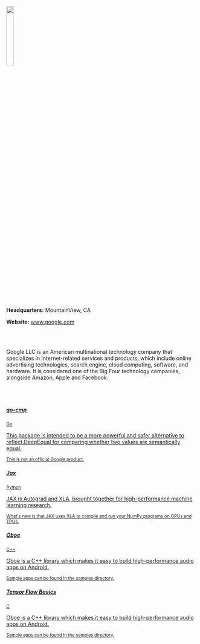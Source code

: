 <img src="https://upload.wikimedia.org/wikipedia/commons/thumb/2/2f/Google_2015_logo.svg/1200px-Google_2015_logo.svg.png" width="20%" />

<br>

<strong>Headquarters:</strong> MountainView, CA<br>

<strong>Website:</strong> <a href="http://google.com" target="_blank">www.google.com</a>

<br><br>

Google LLC is an American multinational technology company that specializes in Internet-related services and products, which include online advertising technologies, search engine, cloud computing, software, and hardware. It is considered one of the Big Four technology companies, alongside Amazon, Apple and Facebook.

<br>

<br>

<!-- List of Projects Start -->

<div class="list-group">
  <a href="Gocmp(Google)" class="list-group-item list-group-item-action">
    <div class="d-flex w-100 justify-content-between">
      <h5 class="mb-1">go-cmp</h5>
      <small>Go</small>
    </div>
    <p class="mb-1">This package is intended to be a more powerful and safer alternative to reflect.DeepEqual for comparing whether two values are semantically equal.</p>
    <small>This is not an official Google product.</small>
  </a>
  <a href="Jax(Google)" class="list-group-item list-group-item-action">
    <div class="d-flex w-100 justify-content-between">
      <h5 class="mb-1">Jax</h5>
      <small class="text-muted">Python</small>
    </div>
    <p class="mb-1">JAX is Autograd and XLA, brought together for high-performance machine learning research.</p>
    <small class="text-muted">What's new is that JAX uses XLA to compile and run your NumPy programs on GPUs and TPUs. </small>
  </a>
  <a href="Oboe(Google)" class="list-group-item list-group-item-action">
    <div class="d-flex w-100 justify-content-between">
      <h5 class="mb-1">Oboe</h5>
      <small class="text-muted">C++</small>
    </div>
    <p class="mb-1">Oboe is a C++ library which makes it easy to build high-performance audio apps on Android.</p>
    <small class="text-muted">Sample apps can be found in the samples directory.</small>
  </a>
  <a href="TensorFlow_Basics_(Google)" class="list-group-item list-group-item-action">
    <div class="d-flex w-100 justify-content-between">
      <h5 class="mb-1">Tensor Flow Basics</h5>
      <small class="text-muted">C</small>
    </div>
    <p class="mb-1">Oboe is a C++ library which makes it easy to build high-performance audio apps on Android.</p>
    <small class="text-muted">Sample apps can be found in the samples directory.</small>
  </a>
</div>
<br>
<br>